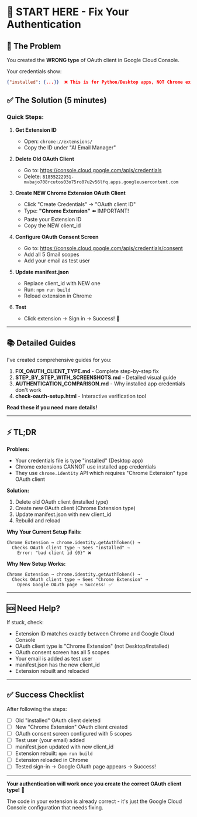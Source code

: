 # 🚀 START HERE - Fix Your Authentication

## 🔴 The Problem

You created the **WRONG type** of OAuth client in Google Cloud Console.

Your credentials show:
```json
{"installed": {...}}  ❌ This is for Python/Desktop apps, NOT Chrome extensions!
```

## ✅ The Solution (5 minutes)

### Quick Steps:

1. **Get Extension ID** 
   - Open: `chrome://extensions/`
   - Copy the ID under "AI Email Manager"

2. **Delete Old OAuth Client**
   - Go to: https://console.cloud.google.com/apis/credentials
   - Delete: `81855222951-mvbajo708rcutos03o75ro07u2v56lfq.apps.googleusercontent.com`

3. **Create NEW Chrome Extension OAuth Client**
   - Click "Create Credentials" → "OAuth client ID"
   - Type: **"Chrome Extension"** ⬅️ IMPORTANT!
   - Paste your Extension ID
   - Copy the NEW client_id

4. **Configure OAuth Consent Screen**
   - Go to: https://console.cloud.google.com/apis/credentials/consent
   - Add all 5 Gmail scopes
   - Add your email as test user

5. **Update manifest.json**
   - Replace client_id with NEW one
   - Run: `npm run build`
   - Reload extension in Chrome

6. **Test**
   - Click extension → Sign in → Success! 🎉

---

## 📚 Detailed Guides

I've created comprehensive guides for you:

1. **FIX_OAUTH_CLIENT_TYPE.md** - Complete step-by-step fix
2. **STEP_BY_STEP_WITH_SCREENSHOTS.md** - Detailed visual guide
3. **AUTHENTICATION_COMPARISON.md** - Why installed app credentials don't work
4. **check-oauth-setup.html** - Interactive verification tool

**Read these if you need more details!**

---

## ⚡ TL;DR

**Problem:**
- Your credentials file is type "installed" (Desktop app)
- Chrome extensions CANNOT use installed app credentials
- They use `chrome.identity` API which requires "Chrome Extension" type OAuth client

**Solution:**
1. Delete old OAuth client (installed type)
2. Create new OAuth client (Chrome Extension type)  
3. Update manifest.json with new client_id
4. Rebuild and reload

**Why Your Current Setup Fails:**
```
Chrome Extension → chrome.identity.getAuthToken() → 
  Checks OAuth client type → Sees "installed" → 
    Error: "bad client id {0}" ❌
```

**Why New Setup Works:**
```
Chrome Extension → chrome.identity.getAuthToken() → 
  Checks OAuth client type → Sees "Chrome Extension" → 
    Opens Google OAuth page → Success! ✅
```

---

## 🆘 Need Help?

If stuck, check:
- Extension ID matches exactly between Chrome and Google Cloud Console
- OAuth client type is "Chrome Extension" (not Desktop/Installed)
- OAuth consent screen has all 5 scopes
- Your email is added as test user
- manifest.json has the new client_id
- Extension rebuilt and reloaded

---

## ✅ Success Checklist

After following the steps:

- [ ] Old "installed" OAuth client deleted
- [ ] New "Chrome Extension" OAuth client created
- [ ] OAuth consent screen configured with 5 scopes
- [ ] Test user (your email) added
- [ ] manifest.json updated with new client_id
- [ ] Extension rebuilt: `npm run build`
- [ ] Extension reloaded in Chrome
- [ ] Tested sign-in → Google OAuth page appears → Success!

---

**Your authentication will work once you create the correct OAuth client type!** 🎉

The code in your extension is already correct - it's just the Google Cloud Console configuration that needs fixing.

